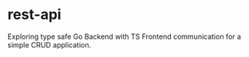 # rest-api

Exploring type safe Go Backend with TS Frontend communication for a simple CRUD application.
 